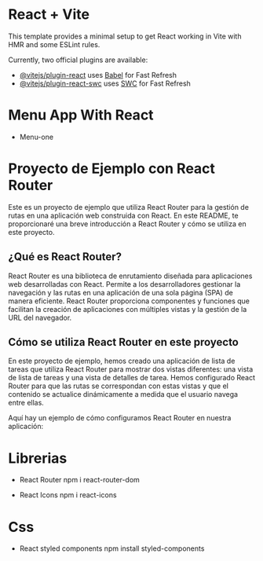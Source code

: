 # React + Vite

This template provides a minimal setup to get React working in Vite with HMR and some ESLint rules.

Currently, two official plugins are available:

- [@vitejs/plugin-react](https://github.com/vitejs/vite-plugin-react/blob/main/packages/plugin-react/README.md) uses [Babel](https://babeljs.io/) for Fast Refresh
- [@vitejs/plugin-react-swc](https://github.com/vitejs/vite-plugin-react-swc) uses [SWC](https://swc.rs/) for Fast Refresh

# Menu App With React

* Menu-one

# Proyecto de Ejemplo con React Router

Este es un proyecto de ejemplo que utiliza React Router para la gestión de rutas en una aplicación web construida con React. En este README, te proporcionaré una breve introducción a React Router y cómo se utiliza en este proyecto.

## ¿Qué es React Router?

React Router es una biblioteca de enrutamiento diseñada para aplicaciones web desarrolladas con React. Permite a los desarrolladores gestionar la navegación y las rutas en una aplicación de una sola página (SPA) de manera eficiente. React Router proporciona componentes y funciones que facilitan la creación de aplicaciones con múltiples vistas y la gestión de la URL del navegador.

## Cómo se utiliza React Router en este proyecto

En este proyecto de ejemplo, hemos creado una aplicación de lista de tareas que utiliza React Router para mostrar dos vistas diferentes: una vista de lista de tareas y una vista de detalles de tarea. Hemos configurado React Router para que las rutas se correspondan con estas vistas y que el contenido se actualice dinámicamente a medida que el usuario navega entre ellas.

Aquí hay un ejemplo de cómo configuramos React Router en nuestra aplicación:


# Librerias

- React Router
npm i react-router-dom

- React Icons
 npm i react-icons 

# Css

- React styled components
npm install styled-components
